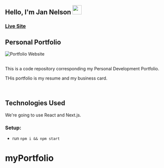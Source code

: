 # <h2>Hello, I'm Jan Nelson <img src="https://raw.githubusercontent.com/aemmadi/aemmadi/master/wave.gif" height="30px" width="30px"></h2>

### [Live Site](https://jannelson36.github.io)

## Personal Portfolio 
 
![Portfolio Website](https://i.ibb.co/WgPMpts/image.png) 

<br>
This is a code repository corresponding my Personal Development Portfolio. 

<br>

THis portfolio is my resume and my business card. 

<br>

## Technologies Used
We're going to use React and Next.js. 

### Setup: 
- run ```npm i && npm start``` 

# myPortfolio
